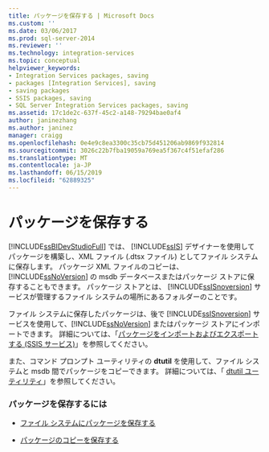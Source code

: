 ```yaml
---
title: パッケージを保存する | Microsoft Docs
ms.custom: ''
ms.date: 03/06/2017
ms.prod: sql-server-2014
ms.reviewer: ''
ms.technology: integration-services
ms.topic: conceptual
helpviewer_keywords:
- Integration Services packages, saving
- packages [Integration Services], saving
- saving packages
- SSIS packages, saving
- SQL Server Integration Services packages, saving
ms.assetid: 17c1de2c-637f-45c2-a148-79294bae0af4
author: janinezhang
ms.author: janinez
manager: craigg
ms.openlocfilehash: 0e4e9c8ea3300c35cb75d451206ab9869f932814
ms.sourcegitcommit: 3026c22b7fba19059a769ea5f367c4f51efaf286
ms.translationtype: MT
ms.contentlocale: ja-JP
ms.lasthandoff: 06/15/2019
ms.locfileid: "62889325"
---
```

# <a name="save-packages"></a>パッケージを保存する
  [!INCLUDE[ssBIDevStudioFull](../includes/ssbidevstudiofull-md.md)] では、 [!INCLUDE[ssIS](../includes/ssis-md.md)] デザイナーを使用してパッケージを構築し、XML ファイル (.dtsx ファイル) としてファイル システムに保存します。 パッケージ XML ファイルのコピーは、 [!INCLUDE[ssNoVersion](../includes/ssnoversion-md.md)] の msdb データベースまたはパッケージ ストアに保存することもできます。 パッケージ ストアとは、 [!INCLUDE[ssISnoversion](../includes/ssisnoversion-md.md)] サービスが管理するファイル システムの場所にあるフォルダーのことです。  
  
 ファイル システムに保存したパッケージは、後で [!INCLUDE[ssISnoversion](../includes/ssisnoversion-md.md)] サービスを使用して、[!INCLUDE[ssNoVersion](../includes/ssnoversion-md.md)] またはパッケージ ストアにインポートできます。 詳細については、「[パッケージをインポートおよびエクスポートする (SSIS サービス)](../../2014/integration-services/import-and-export-packages-ssis-service.md)」を参照してください。  
  
 また、コマンド プロンプト ユーティリティの **dtutil** を使用して、ファイル システムと msdb 間でパッケージをコピーできます。 詳細については、「 [dtutil ユーティリティ](dtutil-utility.md)」を参照してください。  
  
### <a name="to-save-a-package"></a>パッケージを保存するには  
  
-   [ファイル システムにパッケージを保存する](../../2014/integration-services/save-a-package-to-the-file-system.md)  
  
-   [パッケージのコピーを保存する](../../2014/integration-services/save-a-copy-of-a-package.md)  
  
  
